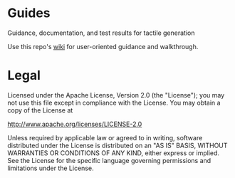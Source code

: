 # Guides
Guidance, documentation, and test results for tactile generation

Use this repo's [wiki](https://github.com/tactile-graphics/guides/wiki) for user-oriented guidance and walkthrough.

# Legal

Licensed under the Apache License, Version 2.0 (the "License");
you may not use this file except in compliance with the License.
You may obtain a copy of the License at

http://www.apache.org/licenses/LICENSE-2.0

Unless required by applicable law or agreed to in writing, software
distributed under the License is distributed on an "AS IS" BASIS,
WITHOUT WARRANTIES OR CONDITIONS OF ANY KIND, either express or implied.
See the License for the specific language governing permissions and
limitations under the License.
